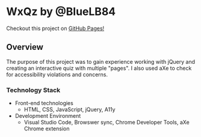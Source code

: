 # WxQz by @BlueLB84 #

Checkout this project on [GitHub Pages!](https://bluelb84.github.io/Weather_Quiz_App/ "WeatherQuiz LBV")

## Overview ##
The purpose of this project was to gain experience working with jQuery and creating an interactive quiz with multiple "pages".  I also used aXe to check for accessibility violations and concerns.


### Technology Stack ###
*  Front-end technologies
    +  HTML, CSS, JavaScript, jQuery, A11y 
*  Development Environment
    +  Visual Studio Code, Browswer sync, Chrome Developer Tools, aXe Chrome extension



